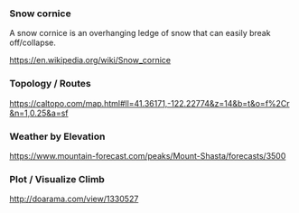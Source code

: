 ### Snow cornice

A snow cornice is an overhanging ledge of snow that can easily break off/collapse.

https://en.wikipedia.org/wiki/Snow_cornice


### Topology / Routes

https://caltopo.com/map.html#ll=41.36171,-122.22774&z=14&b=t&o=f%2Cr&n=1,0.25&a=sf


### Weather by Elevation

https://www.mountain-forecast.com/peaks/Mount-Shasta/forecasts/3500


### Plot / Visualize Climb

http://doarama.com/view/1330527
